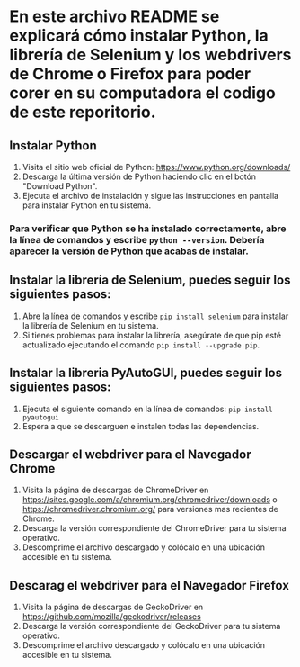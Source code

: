 # En este archivo README se explicará cómo instalar Python, la librería de Selenium y los webdrivers de Chrome o Firefox para poder corer en su computadora el codigo de este reporitorio.

## Instalar Python
1. Visita el sitio web oficial de Python: https://www.python.org/downloads/
2. Descarga la última versión de Python haciendo clic en el botón "Download Python".
3. Ejecuta el archivo de instalación y sigue las instrucciones en pantalla para instalar Python en tu sistema.

### Para verificar que Python se ha instalado correctamente, abre la línea de comandos y escribe `python --version`. Debería aparecer la versión de Python que acabas de instalar.

## Instalar la librería de Selenium, puedes seguir los siguientes pasos:
1. Abre la línea de comandos y escribe `pip install selenium` para instalar la librería de Selenium en tu sistema.
2. Si tienes problemas para instalar la librería, asegúrate de que pip esté actualizado ejecutando el comando `pip install --upgrade pip`.

## Instalar la libreria PyAutoGUI, puedes seguir los siguientes pasos:
1. Ejecuta el siguiente comando en la línea de comandos: `pip install pyautogui`
2. Espera a que se descarguen e instalen todas las dependencias.

## Descargar el webdriver para el Navegador Chrome
1. Visita la página de descargas de ChromeDriver en https://sites.google.com/a/chromium.org/chromedriver/downloads o https://chromedriver.chromium.org/ para versiones mas recientes de Chrome.
2. Descarga la versión correspondiente del ChromeDriver para tu sistema operativo.
3. Descomprime el archivo descargado y colócalo en una ubicación accesible en tu sistema.

## Descarag el webdriver para el Navegador Firefox
1. Visita la página de descargas de GeckoDriver en https://github.com/mozilla/geckodriver/releases
2. Descarga la versión correspondiente del GeckoDriver para tu sistema operativo.
3. Descomprime el archivo descargado y colócalo en una ubicación accesible en tu sistema.

